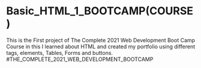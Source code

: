 # Basic_HTML_1_BOOTCAMP(COURSE)
This is the First project of The Complete 2021 Web Development Boot Camp Course in this I learned about HTML and created my portfolio using different tags, elements, Tables, Forms and buttons. #THE_COMPLETE_2021_WEB_DEVELOPMENT_BOOTCAMP
